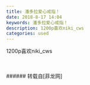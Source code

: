 ```yaml
---
title: 潘多拉爱心戒指！
date: 2018-8-17 14:04
keywords: 潘多拉爱心戒指！
description: 1200p喜欢niki_cws
categories: used
---
```

<td class="t_f" id="postmessage_1652190">

1200p喜欢niki_cws<br/>
<img alt="" border="0" class="zoom" data-cf-modified-d4b1d7d5df017efef73e355a-="" file="http://www.flw.ph/data/appbyme/upload/image/201808/17/0XYVfr2d4JjI.jpg" id="aimg_veoLZ" lazyloadthumb="1" onclick="" onmouseover="" src="http://www.flw.ph/data/appbyme/upload/image/201808/17/0XYVfr2d4JjI.jpg"/><br/>
<br/>
<img alt="" border="0" class="zoom" data-cf-modified-d4b1d7d5df017efef73e355a-="" file="http://www.flw.ph/data/appbyme/upload/image/201808/17/3uyYvAWbC1jK.jpg" id="aimg_z1din" lazyloadthumb="1" onclick="" onmouseover="" src="http://www.flw.ph/data/appbyme/upload/image/201808/17/3uyYvAWbC1jK.jpg"/><br/>
<br/>
</td>
###### 转载自[菲龙网]